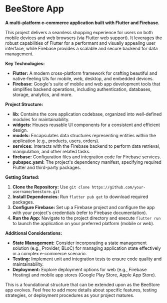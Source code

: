 # BeeStore App

**A multi-platform e-commerce application built with Flutter and Firebase.**

This project delivers a seamless shopping experience for users on both mobile devices and web browsers (via Flutter web support). It leverages the robust capabilities of Flutter for a performant and visually appealing user interface, while Firebase provides a scalable and secure backend for data management.

**Key Technologies:**

* **Flutter:** A modern cross-platform framework for crafting beautiful and native-feeling UIs for mobile, web, desktop, and embedded devices.
* **Firebase:** Google's suite of mobile and web app development tools that simplifies backend operations, including authentication, databases, storage, analytics, and more.

**Project Structure:**

* **lib:** Contains the core application codebase, organized into well-defined modules for maintainability.
* **widgets:** Houses reusable UI components for a consistent and efficient design.
* **models:** Encapsulates data structures representing entities within the application (e.g., products, users, orders).
* **services:** Interacts with the Firebase backend to perform data retrieval, manipulation, and other related tasks.
* **firebase:** Configuration files and integration code for Firebase services.
* **pubspec.yaml:** The project's dependency manifest, specifying required Flutter and third-party packages.

**Getting Started:**

1. **Clone the Repository:** Use `git clone https://github.com/your-username/beestore.git`
2. **Install Dependencies:** Run `flutter pub get` to download required packages.
3. **Configure Firebase:** Set up a Firebase project and configure the app with your project's credentials (refer to Firebase documentation).
4. **Run the App:** Navigate to the project directory and execute `flutter run` to launch the application on your preferred platform (mobile or web).

**Additional Considerations:**

* **State Management:** Consider incorporating a state management solution (e.g., Provider, BLoC) for managing application state effectively in a complex e-commerce scenario.
* **Testing:** Implement unit and integration tests to ensure code quality and maintainability.
* **Deployment:** Explore deployment options for web (e.g., Firebase Hosting) and mobile app stores (Google Play Store, Apple App Store).

This is a foundational structure that can be extended upon as the BeeStore app evolves. Feel free to add more details about specific features, testing strategies, or deployment procedures as your project matures.

